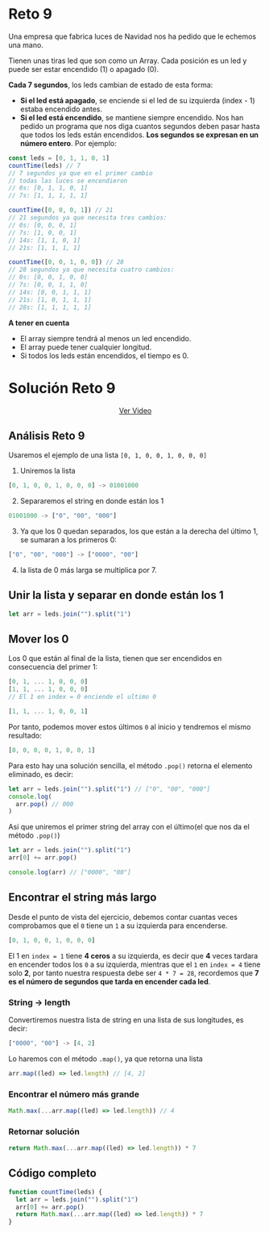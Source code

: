 # Reto 9

Una empresa que fabrica luces de Navidad nos ha pedido que le echemos una mano.

Tienen unas tiras led que son como un Array. Cada posición es un led y puede ser estar encendido (1) o apagado (0).

**Cada 7 segundos**, los leds cambian de estado de esta forma:

 - **Si el led está apagado**, se enciende si el led de su izquierda (index - 1) estaba encendido antes.
 - **Si el led está encendido**, se mantiene siempre encendido.
Nos han pedido un programa que nos diga cuantos segundos deben pasar hasta que todos los leds están encendidos. **Los segundos se expresan en un número entero**. Por ejemplo:

```js
const leds = [0, 1, 1, 0, 1]
countTime(leds) // 7
// 7 segundos ya que en el primer cambio
// todas las luces se encendieron
// 0s: [0, 1, 1, 0, 1]
// 7s: [1, 1, 1, 1, 1]

countTime([0, 0, 0, 1]) // 21
// 21 segundos ya que necesita tres cambios:
// 0s: [0, 0, 0, 1]
// 7s: [1, 0, 0, 1]
// 14s: [1, 1, 0, 1]
// 21s: [1, 1, 1, 1]

countTime([0, 0, 1, 0, 0]) // 28
// 28 segundos ya que necesita cuatro cambios:
// 0s: [0, 0, 1, 0, 0]
// 7s: [0, 0, 1, 1, 0]
// 14s: [0, 0, 1, 1, 1]
// 21s: [1, 0, 1, 1, 1]
// 28s: [1, 1, 1, 1, 1]
```

**A tener en cuenta**
 - El array siempre tendrá al menos un led encendido.
 - El array puede tener cualquier longitud.
 - Si todos los leds están encendidos, el tiempo es 0.

# Solución Reto 9

<div align="center">
  <a href="https://youtu.be/yvuM5smJ7Zo">Ver Video</a>
</div>

## Análisis Reto 9

Usaremos el ejemplo de una lista `[0, 1, 0, 0, 1, 0, 0, 0]`

1. Uniremos la lista

```js
[0, 1, 0, 0, 1, 0, 0, 0] -> 01001000
```

2. Separaremos el string en donde están los 1

```js
01001000 -> ["0", "00", "000"]
```

3. Ya que los 0 quedan separados, los que están a la derecha del último 1, se sumaran a los primeros 0:

```js
["0", "00", "000"] -> ["0000", "00"]
```

4. la lista de 0 más larga se multiplica por 7.

## Unir la lista y separar en donde están los 1

```js
let arr = leds.join("").split("1")
```

## Mover los 0

Los 0 que están al final de la lista, tienen que ser encendidos en consecuencia del primer 1:

```js
[0, 1, ... 1, 0, 0, 0]
[1, 1, ... 1, 0, 0, 0]
// El 1 en index = 0 enciende el ultimo 0

[1, 1, ... 1, 0, 0, 1]
```

Por tanto, podemos mover estos últimos `0` al inicio y tendremos el mismo resultado:

```js
[0, 0, 0, 0, 1, 0, 0, 1]
```

Para esto hay una solución sencilla, el método `.pop()` retorna el elemento eliminado, es decir:

```js
let arr = leds.join("").split("1") // ["0", "00", "000"]
console.log(
  arr.pop() // 000
)
```

Así que uniremos el primer string del array con el último(el que nos da el método `.pop()`)

```js
let arr = leds.join("").split("1")
arr[0] += arr.pop()

console.log(arr) // ["0000", "00"]
```

## Encontrar el string más largo

Desde el punto de vista del ejercicio, debemos contar cuantas veces comprobamos que el `0` tiene un `1` a su izquierda para encenderse.

```js
[0, 1, 0, 0, 1, 0, 0, 0]
```

El 1 en `index = 1` tiene **4 ceros** a su izquierda, es decir que **4** veces tardara en encender todos los `0` a su izquierda, mientras que el `1` en `index = 4` tiene solo **2**, por tanto nuestra respuesta debe ser `4 * 7 = 28`, recordemos que **7 es el número de segundos que tarda en encender cada led**.

### String -> length

Convertiremos nuestra lista de string en una lista de sus longitudes, es decir:

```js
["0000", "00"] -> [4, 2]
```

Lo haremos con el método `.map()`, ya que retorna una lista

```js
arr.map((led) => led.length) // [4, 2]
```

### Encontrar el número más grande

```js
Math.max(...arr.map((led) => led.length)) // 4
```

### Retornar solución

```js
return Math.max(...arr.map((led) => led.length)) * 7
```

## Código completo

```js
function countTime(leds) {
  let arr = leds.join("").split("1")
  arr[0] += arr.pop()
  return Math.max(...arr.map((led) => led.length)) * 7
}
```
